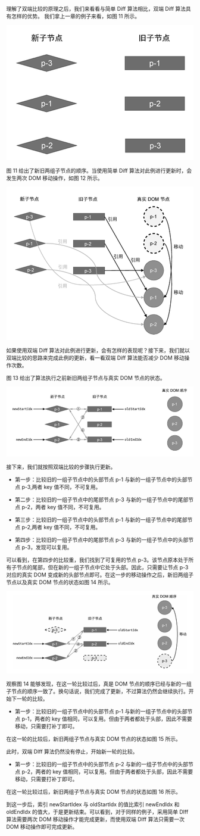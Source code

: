 理解了双端比较的原理之后，我们来看看与简单 Diff 算法相比，双端 Diff 算法具有怎样的优势。
我们拿上一章的例子来看，如图 11 所示。

![img](../assets/VueImage/DoubleDiff-11.png)

图 11 给出了新旧两组子节点的顺序。当使用简单 Diff 算法对此例进行更新时，会发生两次 DOM 移动操作，如图 12 所示。

![img](../assets/VueImage/DoubleDiff-12.png)

如果使用双端 Diff 算法对此例进行更新，会有怎样的表现呢？接下来，我们就以双端比较的思路来完成此例的更新，看一看双端 Diff 算法能否减少 DOM 移动操作次数。

图 13 给出了算法执行之前新旧两组子节点与真实 DOM 节点的状态。

![img](../assets/VueImage/DoubleDiff-13.png)

接下来，我们就按照双端比较的步骤执行更新。

- 第一步：比较旧的一组子节点中的头部节点 p-1 与新的一组子节点中的头部节点 p-3,两者 key 值不同，不可复用。

- 第二步：比较旧的一组子节点中的尾部节点 p-3 与新的一组子节点中的尾部节点 p-2，两者 key 值不同，不可复用。

- 第三步：比较旧的一组子节点中的头部节点 p-1 与新的一组子节点中的尾部节点 p-2,两者 key 值不同，不可复用。

- 第四步：比较旧的一组子节点中的尾部节点 p-3 与新的一组子节点中的头部节点 p-3，发现可以复用。

可以看到，在第四步的比较重，我们找到了可复用的节点 p-3。该节点原本处于所有子节点的尾部，但在新的一组子节点中它处于头部。因此，只需要让节点 p-3 对应的真实 DOM 变成新的头部节点即可。在这一步的移动操作之后，新旧两组子节点以及真实 DOM 节点的状态如图 14 所示。

![img](../assets/VueImage/DoubleDiff-14.png)

观察图 14 能够发现，在这一轮比较过后，真是 DOM 节点的顺序已经与新的一组子节点的顺序一致了。换句话说，我们完成了更新，不过算法仍然会继续执行。开始下一轮的比较。

- 第一步：比较旧的一组子节点中的头部节点 p-1 与新的一组子节点中的头部节点 p-1，两者的 key 值相同，可以复用。但由于两者都处于头部，因此不需要移动，只需要打补丁即可。

在这一轮的比较后，新旧两组子节点与真实 DOM 节点的状态如图 15 所示。

<!-- ![img](../assets/VueImage/DoubleDiff-15.png) -->

此时，双端 DIff 算法仍然没有停止，开始新一轮的比较。

- 第一步：比较旧的一组子节点中的头部节点 p-2 与新的一组子节点中的头部节点 p-2，两者的 key 值相同，可以复用。但由于两者都处于头部，因此不需要移动，只需要打补丁即可。

在这一轮比较过后，新旧两组子节点与真实 DOM 节点的状态如图 16 所示。

<!-- ![img](../assets/VueImage/DoubleDiff-16.png) -->

到这一步后，索引 newStartIdex 与 oldStartIdx 的值比索引 newEndIdx 和 oldEndIdx 的值大，于是更新结束。可以看到，对于同样的例子，采用简单 DIff 算法需要两次 DOM 移动操作才能完成更新，而使用双端 DIff 算法只需要一次 DOM 移动操作即可完成更新。
